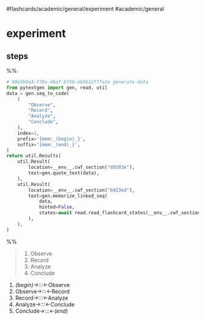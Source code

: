 #flashcards/academic/general/experiment #academic/general

# experiment

## steps

%%
```Python
# 08e5b0a3-f78a-46af-bf50-eb9b12f7fa1e generate data
from pytextgen import gen, read, util
data = gen.seq_to_code(
	(
		"Observe",
		"Record",
		"Analyze",
		"Conclude",
	),
	index=1,
	prefix='{mem:_(begin)_}',
	suffix='{mem:_(end)_}',
)
return util.Results(
	util.Result(
		location=__env__.cwf_section("d9203e"),
		text=gen.quote_text(data),
	),
	util.Result(
		location=__env__.cwf_section("b923ed"),
		text=gen.memorize_linked_seq(
			data,
			hinted=False,
			states=await read.read_flashcard_states(__env__.cwf_section("b923ed")),
		),
	),
)
```
%%

<!--08e5b0a3-f78a-46af-bf50-eb9b12f7fa1e generate section="d9203e"--><!-- The following content is generated at 2023-03-12T14:16:16.592826+08:00. Any edits will be overridden! -->

> 1. Observe
> 2. Record
> 3. Analyze
> 4. Conclude

<!--/08e5b0a3-f78a-46af-bf50-eb9b12f7fa1e-->

<!--08e5b0a3-f78a-46af-bf50-eb9b12f7fa1e generate section="b923ed"--><!-- The following content is generated at 2023-03-12T14:16:16.582373+08:00. Any edits will be overridden! -->

1. _(begin)_→:::←Observe <!--SR:!2023-03-16,4,270!2023-03-16,4,270-->
2. Observe→:::←Record <!--SR:!2023-03-16,4,270!2023-03-16,4,270-->
3. Record→:::←Analyze <!--SR:!2023-03-16,4,270!2023-03-16,4,270-->
4. Analyze→:::←Conclude <!--SR:!2023-03-16,4,270!2023-03-16,4,270-->
5. Conclude→:::←_(end)_ <!--SR:!2023-03-16,4,270!2023-03-16,4,270-->

<!--/08e5b0a3-f78a-46af-bf50-eb9b12f7fa1e-->
